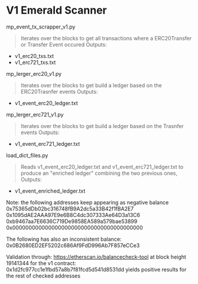 # V1 Emerald Scanner

mp_event_tx_scrapper_v1.py
> Iterates over the blocks to get all transactions where a ERC20Transfer or Transfer Event occured
> Outputs: 
- v1_erc20_txs.txt
- v1_erc721_txs.txt

mp_lerger_erc20_v1.py
> Iterates over the blocks to get build a ledger based on the ERC20Trasnfer events
> Outputs: 
- v1_event_erc20_ledger.txt

mp_lerger_erc721_v1.py
> Iterates over the blocks to get build a ledger based on the Trasnfer events
> Outputs: 
- v1_event_erc721_ledger.txt

load_dict_files.py
> Reads v1_event_erc20_ledger.txt and v1_event_erc721_ledger.txt to produce an "enriched ledger" combining the two previous ones,
> Outputs:
- v1_event_enriched_ledger.txt

Note: the following addresses keep appearing as negative balance
0x75365dDb02bc316748fB9A2dc5a33B42f1fBA2E7
0x1095dAE2AAA97E9e6B8C4dc307333Ae64D3a13C6
0xb9467aa7E6636C719De9858EA589a579bae53899
0x0000000000000000000000000000000000000000

The following has also an inconsistent balance:
0x0B2680ED2EF5202c686Af9FdD996Ab7F857eCCe3


Validation through:
https://etherscan.io/balancecheck-tool
at block height 19141344 for the v1 contract: 0x1d2fc977cc1e1fbd57a8b7f81fcd5d541d8531dd
yields positive results for the rest of checked addresses